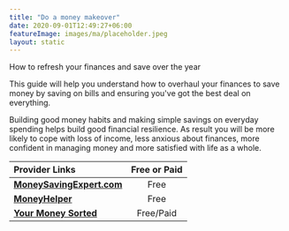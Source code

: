 ```yaml
---
title: "Do a money makeover"
date: 2020-09-01T12:49:27+06:00
featureImage: images/ma/placeholder.jpeg
layout: static
---
```


How to refresh your finances and save over the year

This guide will help you understand how to overhaul your finances to save money by saving on bills and ensuring you've got the best deal on everything.

Building good money habits and making simple savings on everyday spending helps build good financial resilience. As result you will be more likely to cope with loss of income, less anxious about finances, more confident in managing money and more satisfied with life as a whole.

| Provider Links      | Free or Paid  |  
| :-----------          | :--------------:      |  
| [**MoneySavingExpert.com**](https://www.moneysavingexpert.com/family/money-help/) | Free | 
| [**MoneyHelper**](https://www.moneyhelper.org.uk/en/everyday-money/budgeting/how-to-save-money-on-household-bills) | Free | 
| [**Your Money Sorted**](https://www.yourmoneysorted.co.uk/blog/bills-account-simplest-way-budgeting-ever) | Free/Paid | 
  

<br/><br/>






